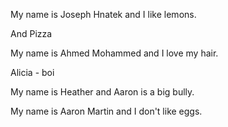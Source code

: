 My name is Joseph Hnatek and I like lemons.

And Pizza

My name is Ahmed Mohammed and I love my hair.

Alicia - boi 

My name is Heather and Aaron is a big bully.

My name is Aaron Martin and I don't like eggs.

